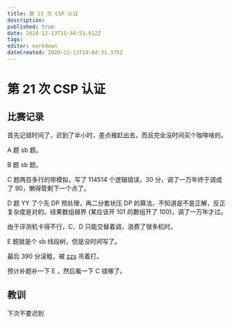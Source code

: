 ```yaml
---
title: 第 21 次 CSP 认证
description: 
published: true
date: 2020-12-13T15:44:53.612Z
tags: 
editor: markdown
dateCreated: 2020-12-13T10:04:31.375Z
---
```


# 第 21 次 CSP 认证

## 比赛记录

首先记错时间了，迟到了半小时，差点被赶出去，而且完全没时间买个咖啡啥的。

A 题 sb 题。

B 题 sb 题。

C 题两百多行的带模拟，写了 114514 个逻辑错误，$30$ 分，调了一万年终于调成了 $90$，懒得管剩下一个点了。

D 题 YY 了个先 DP 预处理，再二分套状压 DP 的算法，不知道是不是正解，反正复杂度是对的。结果数组越界 (某应该开 $101$ 的数组开了 $100$)，调了一万年才过。

由于评测机卡得不行，C、D 只能交替着调，浪费了很多机时。

E 题就是个 sb 线段树，但是没时间写了。

最后 390 分滚粗，被 [zzs](/person/zzs) 吊着打。

预计补题补一下 E ，然后看一下 C 错哪了。

## 教训

下次不要迟到